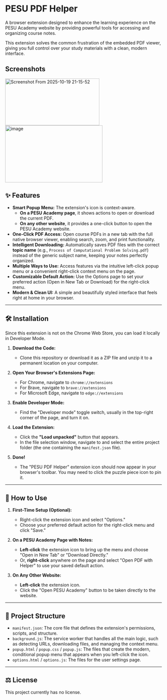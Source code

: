 # PESU PDF Helper

A browser extension designed to enhance the learning experience on the PESU Academy website by providing powerful tools for accessing and organizing course notes.

This extension solves the common frustration of the embedded PDF viewer, giving you full control over your study materials with a clean, modern interface.

## Screenshots
<img width="303" height="150" alt="Screenshot From 2025-10-19 21-15-52" src="https://github.com/user-attachments/assets/3f34c4b2-bf86-4797-80fd-4d59a925c926" />
<br>
<img width="313" height="183" alt="image" src="https://github.com/user-attachments/assets/b5b9ab2e-7bcc-4201-b7f7-a48ecb9d2094" />


## ✨ Features

- **Smart Popup Menu:** The extension's icon is context-aware.
  - **On a PESU Academy page**, it shows actions to open or download the current PDF.
  - **On any other website**, it provides a one-click button to open the PESU Academy website.
- **One-Click PDF Access:** Open course PDFs in a new tab with the full native browser viewer, enabling search, zoom, and print functionality.
- **Intelligent Downloading:** Automatically saves PDF files with the correct **topic name** (e.g., `Process of Computational Problem Solving.pdf`) instead of the generic subject name, keeping your notes perfectly organized.
- **Multiple Ways to Use:** Access features via the intuitive left-click popup menu or a convenient right-click context menu on the page.
- **Customizable Default Action:** Use the Options page to set your preferred action (Open in New Tab or Download) for the right-click menu.
- **Modern & Clean UI:** A simple and beautifully styled interface that feels right at home in your browser.

---

## 🛠️ Installation

Since this extension is not on the Chrome Web Store, you can load it locally in Developer Mode.

1.  **Download the Code:**

    - Clone this repository or download it as a ZIP file and unzip it to a permanent location on your computer.

2.  **Open Your Browser's Extensions Page:**

    - For Chrome, navigate to `chrome://extensions`
    - For Brave, navigate to `brave://extensions`
    - For Microsoft Edge, navigate to `edge://extensions`

3.  **Enable Developer Mode:**

    - Find the "Developer mode" toggle switch, usually in the top-right corner of the page, and turn it on.

4.  **Load the Extension:**

    - Click the **"Load unpacked"** button that appears.
    - In the file selection window, navigate to and select the entire project folder (the one containing the `manifest.json` file).

5.  **Done!**
    - The "PESU PDF Helper" extension icon should now appear in your browser's toolbar. You may need to click the puzzle piece icon to pin it.

---

## 🚀 How to Use

1.  **First-Time Setup (Optional):**

    - Right-click the extension icon and select "Options."
    - Choose your preferred default action for the right-click menu and click "Save."

2.  **On a PESU Academy Page with Notes:**

    - **Left-click** the extension icon to bring up the menu and choose "Open in New Tab" or "Download Directly."
    - Or, **right-click** anywhere on the page and select "Open PDF with Helper" to use your saved default action.

3.  **On Any Other Website:**
    - **Left-click** the extension icon.
    - Click the "Open PESU Academy" button to be taken directly to the website.

---

## 📂 Project Structure

- `manifest.json`: The core file that defines the extension's permissions, scripts, and structure.
- `background.js`: The service worker that handles all the main logic, such as detecting URLs, downloading files, and managing the context menu.
- `popup.html` / `popup.css` / `popup.js`: The files that create the modern, conditional popup menu that appears when you left-click the icon.
- `options.html` / `options.js`: The files for the user settings page.

---

## ⚖️ License

This project currently has no license.
